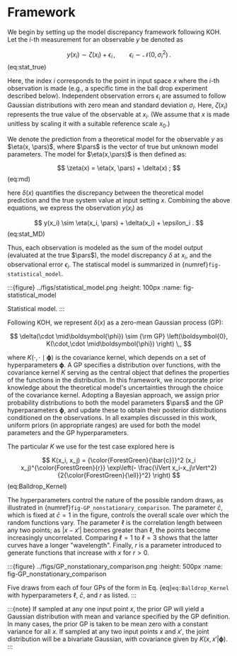 # Framework

We begin by setting up the model discrepancy framework following KOH. Let the $i$-th measurement for an observable $y$ be denoted as

$$
    y(x_i) \sim \zeta(x_i) + \epsilon_i \,,
    \qquad \epsilon_i \sim \mathcal{N}(0,\sigma_i^2) \,.
$$ (eq:stat_true)

Here, the index $i$ corresponds to the point in input space $x$ where the $i$-th observation is made (e.g., a specific time in the ball drop experiment described below). Independent observation errors $\epsilon_i$ are assumed to follow Gaussian distributions with zero mean and standard deviation $\sigma_i$. Here, $\zeta(x_i)$ represents the true value of the observable at $x_i$. (We assume that $x$ is made unitless by scaling it with a suitable reference scale $x_0$.)

We denote the prediction from a theoretical model for the observable $y$ as $\eta(x, \pars)$, where $\pars$ is the vector of true but unknown model parameters. The model for $\eta(x,\pars)$ is then defined as:

$$
    \zeta(x) = \eta(x, \pars) + \delta(x) ;
$$ (eq:md)

here $\delta(x)$ quantifies the discrepancy between the theoretical model prediction and the true system value at input setting $x$. Combining the above equations, we express the observation $y(x_i)$ as

$$
    y(x_i) \sim \eta(x_i, \pars) + \delta(x_i) + \epsilon_i .
$$ (eq:stat_MD)

Thus, each observation is modeled as the sum of the model output (evaluated at the true $\pars$), the model discrepancy $\delta$ at $x_i$, and the observational error $\epsilon_i$.
The statiscal model is summarized in {numref}`fig-statistical_model`.


:::{figure} ../figs/statistical_model.png
:height: 100px
:name: fig-statistical_model

Statistical model.
:::


Following KOH, we represent $\delta(x)$ as a zero-mean Gaussian process (GP):

$$
    \delta(\cdot \mid\boldsymbol{\phi}) \sim {\rm GP} \left(\boldsymbol{0}, K(\cdot,\cdot \mid\boldsymbol{\phi}) \right) \,,
$$

where $K(\cdot,\cdot \mid\boldsymbol{\phi})$ is the covariance kernel, which depends on a set of hyperparameters $\boldsymbol{\phi}$. A GP specifies a distribution over functions, with the covariance kernel $K$ serving as the central object that defines the properties of the functions in the distribution. In this framework, we incorporate prior knowledge about the theoretical model's uncertainties through the choice of the covariance kernel. Adopting a Bayesian approach, we assign prior probability distributions to both the model parameters $\pars$ and the GP hyperparameters $\boldsymbol{\phi}$, and update these to obtain their posterior distributions conditioned on the observations. In all examples discussed in this work, uniform priors (in appropriate ranges) are used for both the model parameters and the GP hyperparameters.

The particular $K$ we use for the test case explored here is

$$
K(x_i, x_j) = {\color{ForestGreen}{\bar{c}}}^2 (x_i x_j)^{\color{ForestGreen}{r}} \exp\left(- \frac{\lVert x_i-x_j\rVert^2}{2{\color{ForestGreen}{\ell}}^2} \right)
$$ (eq:Balldrop_Kernel)

The hyperparameters control the nature of the possible random draws, as illustrated in {numref}`fig-GP_nonstationary_comparison`. The parameter $\bar{c}$, which is fixed at $\bar{c}=1$ in the figure, controls the overall scale over which the random functions vary. The parameter $\ell$ is the correlation length between any two points; as $|x -x'|$ becomes greater than $\ell$, the points become increasingly uncorrelated. Comparing $\ell=1$ to $\ell=3$ shows that the latter curves have a longer "wavelength". Finally, $r$ is a parameter introduced to generate functions that increase with $x$ for $r>0$.



:::{figure} ../figs/GP_nonstationary_comparison.png
:height: 500px
:name: fig-GP_nonstationary_comparison

Five draws from each of four GPs of the form in Eq. {eq}`eq:Balldrop_Kernel` with hyperparameters $\ell$, $\bar c$, and $r$ as listed.
:::



:::{note}
If sampled at any one input point $x$, the prior GP will yield a Gaussian distribution with mean and variance specified by the GP definition. In many cases, the prior GP is taken to be mean zero with a constant variance for all $x$. If sampled at any two input points $x$ and $x'$, the joint distribution will be a bivariate Gaussian, with covariance given by $K(x,x'|\boldsymbol{\phi})$. 
:::

